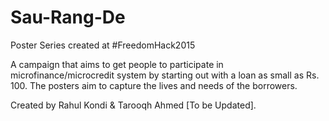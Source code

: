 # Sau-Rang-De
Poster Series created at #FreedomHack2015

A campaign that aims to get people to participate in microfinance/microcredit system by starting out with a loan as small as Rs. 100.
The posters aim to capture the lives and needs of the borrowers.


Created by Rahul Kondi & Tarooqh Ahmed
[To be Updated].
